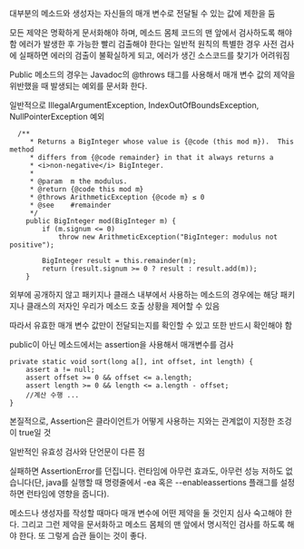 대부분의 메소드와 생성자는 자신들의 매개 변수로 전달될 수 있는 값에 제한을 둠

모든 제약은 명확하게 문서화해야 하며, 메소드 몸체 코드의 맨 앞에서 검사하도록 해야 함
에러가 발생한 후 가능한 빨리 검출해야 한다는 일반적 원칙의 특별한 경우
사전 검사에 실패하면 에러의 검출이 불확실하게 되고, 에러가 생긴 소스코드를 찾기가 어려워짐


Public 메소드의 경우는 Javadoc의 @throws 태그를 사용해서 매개 변수 값의 제약을 위반했을 때 발생되는 예외를 문서화 한다.

일반적으로 IllegalArgumentException, IndexOutOfBoundsException, NullPointerException 예외

```
  /**
     * Returns a BigInteger whose value is {@code (this mod m}).  This method
     * differs from {@code remainder} in that it always returns a
     * <i>non-negative</i> BigInteger.
     *
     * @param  m the modulus.
     * @return {@code this mod m}
     * @throws ArithmeticException {@code m} ≤ 0
     * @see    #remainder
     */
    public BigInteger mod(BigInteger m) {
        if (m.signum <= 0)
            throw new ArithmeticException("BigInteger: modulus not positive");

        BigInteger result = this.remainder(m);
        return (result.signum >= 0 ? result : result.add(m));
    }
```


외부에 공개하지 않고 패키지나 클래스 내부에서 사용하는 메소드의 경우에는 해당 패키지나 클래스의 저자인 우리가 메소드 호출 상황을 제어할 수 있음

따라서 유효한 매개 변수 값만이 전달되는지를 확인할 수  있고 또한 반드시 확인해야 함

public이 아닌 메소드에서는 assertion을 사용해서 매개변수를 검사
```
private static void sort(long a[], int offset, int length) {
    assert a != null;
    assert offset >= 0 && offset <= a.length;
    assert length >= 0 && length <= a.length - offset;
    //계산 수행 ...
}
```


본질적으로, Assertion은 클라이언트가 어떻게 사용하는 지와는 관계없이 지정한 조겅이 true일 것


일반적인 유효성 검사와 단언문이 다른 점

실패하면 AssertionError를 던집니다.
런타임에 아무런 효과도, 아무런 성능 저하도 없습니다(단, java를 실행할 때 명령줄에서 -ea 혹은 --enableassertions 플래그를 설정하면 런타임에 영향을 줍니다).


메소드나 생성자를 작성할 때마다 매개 변수에 어떤 제약을 둘 것인지 심사 숙고해야 한다.
그리고 그런 제약을 문서화하고 메소드 몸체의 맨 앞에서 명시적인 검사를 하도록 해야 한다.
또 그렇게 습관 들이는 것이 좋다.
